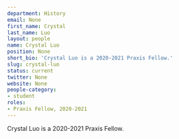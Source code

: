 ```yaml
---
department: History
email: None
first_name: Crystal
last_name: Luo
layout: people
name: Crystal Luo
position: None
short_bio: 'Crystal Luo is a 2020-2021 Praxis Fellow.'
slug: crystal-luo
status: current
twitter: None
website: None
people-category:
- student
roles:
- Praxis Fellow, 2020-2021
---
```

Crystal Luo is a 2020-2021 Praxis Fellow.